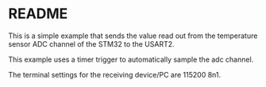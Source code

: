# README

This is a simple example that sends the value read out from the
temperature sensor ADC channel of the STM32 to the USART2.

This example uses a timer trigger to automatically sample the adc channel.

The terminal settings for the receiving device/PC are 115200 8n1.

